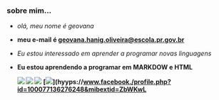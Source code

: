 ### sobre mim...
- _olá, meu nome é geovana_ </p>
- **meu e-mail é geovana.hanig.oliveira@escola.pr.gov.br**
- <i>Eu estou interessado em aprender a programar novas linguagens</i>
- <b>Eu estou aprendendo a programar em MARKDOW e HTML<b/>

  [![](https://img.shields.io/badge/YouTube-FF0000?style=for-the-badge&logo=youtube&logoColor=white)](http://youtube.com.br)
  [![](https://img.shields.io/badge/Instagram-E4405F?style=for-the-badge&logo=instagram&logoColor=white)](https://www.instagram.com/geovnx7_/)
  [![](https://img.shields.io/badge/Twitter-1DA1F2?style=for-the-badge&logo=twitter&logoColor=white)](https://twitter.com/geoge0_?t=nJ8HaeWwRGUBcxaf_bMv7w&s=9)
  [![](https://img.shields.io/badge/Facebook-1877F2?style=for-the-badge&logo=facebook&logoColor=white)](hyyps://www.facebook./profile.php?id=100077136276248&mibextid=ZbWKwL
 
  
  
  
